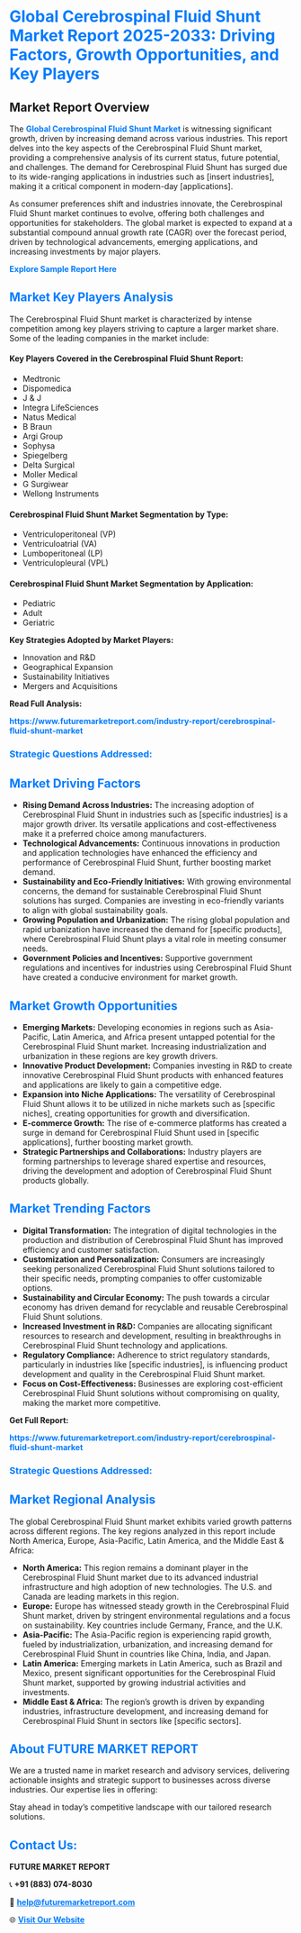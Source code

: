 <h1 style="color: #007BFF;">Global Cerebrospinal Fluid Shunt Market Report 2025-2033: Driving Factors, Growth Opportunities, and Key Players</h1>

<section id="overview">
<h2>Market Report Overview</h2>
<p>The <a href="https://www.futuremarketreport.com/industry-report/cerebrospinal-fluid-shunt-market" style="color: #007BFF; text-decoration: none;"><strong>Global Cerebrospinal Fluid Shunt Market</strong></a> is witnessing significant growth, driven by increasing demand across various industries. This report delves into the key aspects of the Cerebrospinal Fluid Shunt market, providing a comprehensive analysis of its current status, future potential, and challenges. The demand for Cerebrospinal Fluid Shunt has surged due to its wide-ranging applications in industries such as [insert industries], making it a critical component in modern-day [applications].</p>
<p>As consumer preferences shift and industries innovate, the Cerebrospinal Fluid Shunt market continues to evolve, offering both challenges and opportunities for stakeholders. The global market is expected to expand at a substantial compound annual growth rate (CAGR) over the forecast period, driven by technological advancements, emerging applications, and increasing investments by major players.</p>
</section>

<section id="overview">
<p><a href="https://www.futuremarketreport.com/request-sample/reportId=77694" style="color: #007BFF; text-decoration: none;"><strong>Explore Sample Report Here</strong></a></p>
</section>

<section id="key-players">
<h2 style="color: #007BFF;">Market Key Players Analysis</h2>
<p>The Cerebrospinal Fluid Shunt market is characterized by intense competition among key players striving to capture a larger market share. Some of the leading companies in the market include:</p>
<h4>Key Players Covered in the Cerebrospinal Fluid Shunt Report:</h4>
<ul><li>Medtronic</li><li>Dispomedica</li><li>J &amp; J</li><li>Integra LifeSciences</li><li>Natus Medical</li><li>B Braun</li><li>Argi Group</li><li>Sophysa</li><li>Spiegelberg</li><li>Delta Surgical</li><li>Moller Medical</li><li>G Surgiwear</li><li>Wellong Instruments</li></ul>
<h4>Cerebrospinal Fluid Shunt Market Segmentation by Type:</h4>
<ul><li>Ventriculoperitoneal (VP)</li><li>Ventriculoatrial (VA)</li><li>Lumboperitoneal (LP)</li><li>Ventriculopleural (VPL)</li></ul>

<h4>Cerebrospinal Fluid Shunt Market Segmentation by Application:</h4>
<ul><li>Pediatric</li><li>Adult</li><li>Geriatric</li></ul>
<p><strong>Key Strategies Adopted by Market Players:</strong></p>
<ul>
<li>Innovation and R&D</li>
<li>Geographical Expansion</li>
<li>Sustainability Initiatives</li>
<li>Mergers and Acquisitions</li>
</ul>
</section>

<section>
<p><strong>Read Full Analysis: </strong></p><a href="https://www.futuremarketreport.com/industry-report/cerebrospinal-fluid-shunt-market" style="color: #007BFF; text-decoration: none;"><strong>https://www.futuremarketreport.com/industry-report/cerebrospinal-fluid-shunt-market</strong></a>
<h3 style="color: #007BFF;">Strategic Questions Addressed:</h3>
</section>

<section id="driving-factors">
<h2 style="color: #007BFF;">Market Driving Factors</h2>
<ul>
<li><strong>Rising Demand Across Industries:</strong> The increasing adoption of Cerebrospinal Fluid Shunt in industries such as [specific industries] is a major growth driver. Its versatile applications and cost-effectiveness make it a preferred choice among manufacturers.</li>
<li><strong>Technological Advancements:</strong> Continuous innovations in production and application technologies have enhanced the efficiency and performance of Cerebrospinal Fluid Shunt, further boosting market demand.</li>
<li><strong>Sustainability and Eco-Friendly Initiatives:</strong> With growing environmental concerns, the demand for sustainable Cerebrospinal Fluid Shunt solutions has surged. Companies are investing in eco-friendly variants to align with global sustainability goals.</li>
<li><strong>Growing Population and Urbanization:</strong> The rising global population and rapid urbanization have increased the demand for [specific products], where Cerebrospinal Fluid Shunt plays a vital role in meeting consumer needs.</li>
<li><strong>Government Policies and Incentives:</strong> Supportive government regulations and incentives for industries using Cerebrospinal Fluid Shunt have created a conducive environment for market growth.</li>
</ul>
</section>

<section id="growth-opportunities">
<h2 style="color: #007BFF;">Market Growth Opportunities</h2>
<ul>
<li><strong>Emerging Markets:</strong> Developing economies in regions such as Asia-Pacific, Latin America, and Africa present untapped potential for the Cerebrospinal Fluid Shunt market. Increasing industrialization and urbanization in these regions are key growth drivers.</li>
<li><strong>Innovative Product Development:</strong> Companies investing in R&D to create innovative Cerebrospinal Fluid Shunt products with enhanced features and applications are likely to gain a competitive edge.</li>
<li><strong>Expansion into Niche Applications:</strong> The versatility of Cerebrospinal Fluid Shunt allows it to be utilized in niche markets such as [specific niches], creating opportunities for growth and diversification.</li>
<li><strong>E-commerce Growth:</strong> The rise of e-commerce platforms has created a surge in demand for Cerebrospinal Fluid Shunt used in [specific applications], further boosting market growth.</li>
<li><strong>Strategic Partnerships and Collaborations:</strong> Industry players are forming partnerships to leverage shared expertise and resources, driving the development and adoption of Cerebrospinal Fluid Shunt products globally.</li>
</ul>
</section>

<section id="trending-factors">
<h2 style="color: #007BFF;">Market Trending Factors</h2>
<ul>
<li><strong>Digital Transformation:</strong> The integration of digital technologies in the production and distribution of Cerebrospinal Fluid Shunt has improved efficiency and customer satisfaction.</li>
<li><strong>Customization and Personalization:</strong> Consumers are increasingly seeking personalized Cerebrospinal Fluid Shunt solutions tailored to their specific needs, prompting companies to offer customizable options.</li>
<li><strong>Sustainability and Circular Economy:</strong> The push towards a circular economy has driven demand for recyclable and reusable Cerebrospinal Fluid Shunt solutions.</li>
<li><strong>Increased Investment in R&D:</strong> Companies are allocating significant resources to research and development, resulting in breakthroughs in Cerebrospinal Fluid Shunt technology and applications.</li>
<li><strong>Regulatory Compliance:</strong> Adherence to strict regulatory standards, particularly in industries like [specific industries], is influencing product development and quality in the Cerebrospinal Fluid Shunt market.</li>
<li><strong>Focus on Cost-Effectiveness:</strong> Businesses are exploring cost-efficient Cerebrospinal Fluid Shunt solutions without compromising on quality, making the market more competitive.</li>
</ul>
</section>

<section>
<p><strong>Get Full Report: </strong></p><a href="https://www.futuremarketreport.com/industry-report/cerebrospinal-fluid-shunt-market" style="color: #007BFF; text-decoration: none;"><strong>https://www.futuremarketreport.com/industry-report/cerebrospinal-fluid-shunt-market</strong></a>
<h3 style="color: #007BFF;">Strategic Questions Addressed:</h3>
</section>


<section id="regional-analysis">
<h2 style="color: #007BFF;">Market Regional Analysis</h2>
<p>The global Cerebrospinal Fluid Shunt market exhibits varied growth patterns across different regions. The key regions analyzed in this report include North America, Europe, Asia-Pacific, Latin America, and the Middle East & Africa:</p>
<ul>
<li><strong>North America:</strong> This region remains a dominant player in the Cerebrospinal Fluid Shunt market due to its advanced industrial infrastructure and high adoption of new technologies. The U.S. and Canada are leading markets in this region.</li>
<li><strong>Europe:</strong> Europe has witnessed steady growth in the Cerebrospinal Fluid Shunt market, driven by stringent environmental regulations and a focus on sustainability. Key countries include Germany, France, and the U.K.</li>
<li><strong>Asia-Pacific:</strong> The Asia-Pacific region is experiencing rapid growth, fueled by industrialization, urbanization, and increasing demand for Cerebrospinal Fluid Shunt in countries like China, India, and Japan.</li>
<li><strong>Latin America:</strong> Emerging markets in Latin America, such as Brazil and Mexico, present significant opportunities for the Cerebrospinal Fluid Shunt market, supported by growing industrial activities and investments.</li>
<li><strong>Middle East & Africa:</strong> The region’s growth is driven by expanding industries, infrastructure development, and increasing demand for Cerebrospinal Fluid Shunt in sectors like [specific sectors].</li>
</ul>
</section>

<footer>
<h2 style="color: #007BFF;">About FUTURE MARKET REPORT</h2>
<p>We are a trusted name in market research and advisory services, delivering actionable insights and strategic support to businesses across diverse industries. Our expertise lies in offering:</p>

<p>Stay ahead in today’s competitive landscape with our tailored research solutions.</p>

<h2 style="color: #007BFF;">Contact Us:</h2>
<p><strong>FUTURE MARKET REPORT</strong></p>
<p>📞 <strong>+91 (883) 074-8030</strong></p>
<p>📧 <strong><a href="mailto:help@futuremarketreport.com" style="color: #007BFF;">help@futuremarketreport.com</a></strong></p>
<p>🌐 <strong><a href="https://www.futuremarketreport.com/" style="color: #007BFF;">Visit Our Website</a></strong></p>
</footer>